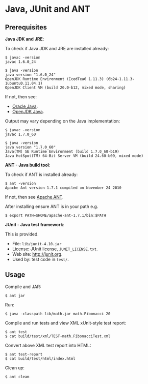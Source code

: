 Java, JUnit and ANT
===================

Prerequisites
-------------

**Java JDK and JRE**:

To check if Java JDK and JRE are installed already:

```
$ javac -version
javac 1.6.0_24

$ java -version
java version "1.6.0_24"
OpenJDK Runtime Environment (IcedTea6 1.11.3) (6b24-1.11.3-1ubuntu0.11.04.1)
OpenJDK Client VM (build 20.0-b12, mixed mode, sharing)
```

If not, then see:

* [Oracle Java](http://www.oracle.com/technetwork/java/javase/overview/index.html).
* [OpenJDK Java](http://openjdk.java.net/).

Output may vary depending on the Java implementation:

```
$ javac -version
javac 1.7.0_60

$ java -version
java version "1.7.0_60"
Java(TM) SE Runtime Environment (build 1.7.0_60-b19)
Java HotSpot(TM) 64-Bit Server VM (build 24.60-b09, mixed mode)
```

**ANT - Java build tool**:

To check if ANT is installed already:

```
$ ant -version
Apache Ant version 1.7.1 compiled on November 24 2010
```

If not, then see [Apache ANT](http://ant.apache.org/bindownload.cgi).

After installing ensure ANT is in your path e.g.

```
$ export PATH=$HOME/apache-ant-1.7.1/bin:$PATH
```

**JUnit - Java test framework**:

This is provided.

* File: `lib/junit-4.10.jar`
* License: JUnit license, `JUNIT_LICENSE.txt`.
* Web site: http://junit.org.
* Used by: test code in `test/`.

Usage
-----

Compile and JAR:

```
$ ant jar
```

Run:

```
$ java -classpath lib/math.jar math.Fibonacci 20
```

Compile and run tests and view XML xUnit-style test report:

```
$ ant test
$ cat build/test/xml/TEST-math.FibonacciTest.xml 
```

Convert above XML test report into HTML:

```
$ ant test-report
$ cat build/test/html/index.html
```

Clean up:

```
$ ant clean
```
